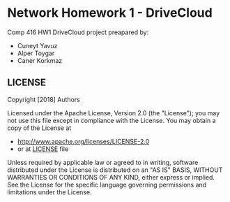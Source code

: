 # Network Homework 1 - DriveCloud

Comp 416 HW1 DriveCloud project preapared by: 
- Cuneyt Yavuz
- Alper Toygar
- Caner Korkmaz

## LICENSE

 Copyright [2018] Authors

Licensed under the Apache License, Version 2.0 (the "License");
you may not use this file except in compliance with the License.
You may obtain a copy of the License at

- http://www.apache.org/licenses/LICENSE-2.0
- or at [LICENSE](./LICENSE) file

Unless required by applicable law or agreed to in writing, software
distributed under the License is distributed on an "AS IS" BASIS,
WITHOUT WARRANTIES OR CONDITIONS OF ANY KIND, either express or implied.
See the License for the specific language governing permissions and
limitations under the License.

